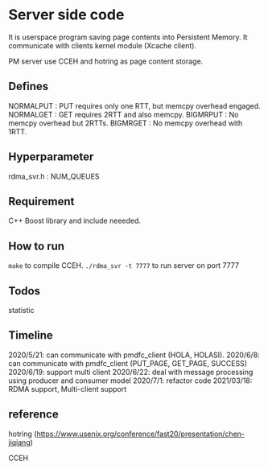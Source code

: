 # Server side code

It is userspace program saving page contents into Persistent Memory.
It communicate with clients kernel module (Xcache client).

PM server use CCEH and hotring as page content storage.

## Defines
NORMALPUT : PUT requires only one RTT, but memcpy overhead engaged.
NORMALGET : GET requires 2RTT and also memcpy.
BIGMRPUT  : No memcpy overhead but 2RTTs.
BIGMRGET  : No memcpy overhead with 1RTT.

## Hyperparameter
rdma_svr.h : NUM_QUEUES

## Requirement

C++ Boost library and include neeeded.

## How to run

```make``` to compile CCEH.
```./rdma_svr -t 7777``` to run server on port 7777

## Todos

statistic

## Timeline

2020/5/21: can communicate with pmdfc_client (HOLA, HOLASI).
2020/6/8: can communicate with pmdfc_client (PUT_PAGE, GET_PAGE, SUCCESS)
2020/6/19: support multi client
2020/6/22: deal with message processing using producer and consumer model
2020/7/1: refactor code
2021/03/18: RDMA support, Multi-client support

## reference

hotring (https://www.usenix.org/conference/fast20/presentation/chen-jiqiang)

CCEH
